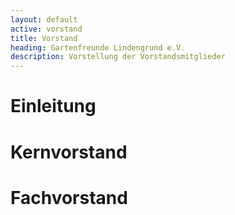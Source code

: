 ```yaml
---
layout: default
active: vorstand
title: Vorstand
heading: Gartenfreunde Lindengrund e.V.
description: Vorstellung der Vorstandsmitglieder
---
```


# Einleitung



# Kernvorstand



# Fachvorstand


